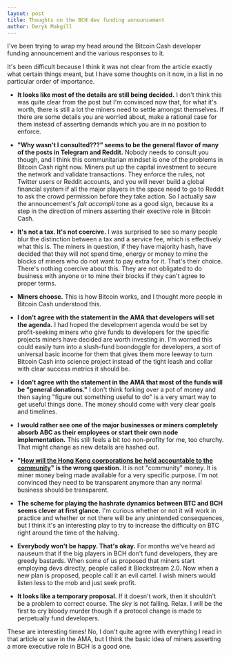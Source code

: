 ```yaml
---
layout: post
title: Thoughts on the BCH dev funding announcement
author: Deryk Makgill
---
```


I've been trying to wrap my head around the Bitcoin Cash developer funding announcement and the various responses to it.

It's been difficult because I think it was not clear from the article exactly what certain things meant, but I have some thoughts on it now, in a list in no particular order of importance.

- **It looks like most of the details are still being decided.** I don't think this was quite clear from the post but I'm convinced now that, for what it's worth, there is still a lot the miners need to settle amongst themselves. If there are some details you are worried about, make a rational case for them instead of asserting demands which you are in no position to enforce.

- **"Why wasn't I consulted???" seems to be the general flavor of many of the posts in Telegram and Reddit.** Nobody needs to consult you though, and I think this communitarian mindset is one of the problems in Bitcoin Cash right now. Miners put up the capital investment to secure the network and validate transactions. They enforce the rules, not Twitter users or Reddit accounts, and you will never build a global financial system if all the major players in the space need to go to Reddit to ask the crowd permission before they take action. So I actually saw the announcement's *fait accompli* tone as a good sign, because its a step in the direction of miners asserting their exective role in Bitcoin Cash.

- **It's not a tax. It's not coercive.** I was surprised to see so many people blur the distinction between a tax and a service fee, which is effectively what this is. The miners in question, if they have majority hash, have decided that they will not spend time, energy or money to mine the blocks of miners who do not want to pay extra for it. That's their choice. There's nothing coercive about this. They are not obligated to do business with anyone or to mine their blocks if they can't agree to proper terms.

- **Miners choose.** This is how Bitcoin works, and I thought more people in Bitcoin Cash understood this.

- **I don't agree with the statement in the AMA that developers will set the agenda.** I had hoped the development agenda would be set by profit-seeking miners who give funds to developers for the specific projects miners have decided are worth investing in. I'm worried this could easily turn into a slush-fund boondoggle for developers, a sort of universal basic income for them that gives them more leeway to turn Bitcoin Cash into science project instead of the tight leash and collar with clear success metrics it should be. 

- **I don't agree with the statement in the AMA that most of the funds will be "general donations."** I don't think forking over a pot of money and then saying "figure out something useful to do" is a very smart way to get useful things done. The money should come with very clear goals and timelines.

- **I would rather see one of the major businesses or miners completely absorb ABC as their employees or start their own node implementation.**  This still feels a bit too non-profity for me, too churchy. That might change as new details are hashed out.

- **"[How will the Hong Kong coorporations be held accountable to the community](https://read.cash/@Jake/some-thoughts-questions-on-jiang-zhuoers-miner-funding-announcement-84549728)" is the wrong question.** It is not "community" money. It is miner money being made available for a very specific purpose. I'm not convinced they need to be transparent anymore than any normal business should be transparent.

- **The scheme for playing the hashrate dynamics between BTC and BCH seems clever at first glance.** I'm curious whether or not it will work in practice and whether or not there will be any unintended consequences, but I think it's an interesting play to try to increase the difficulty on BTC right around the time of the halving.

- **Everybody won't be happy. That's okay.** For months we've heard ad nauseum that if the big players in BCH don't fund developers, they are greedy bastards. When some of us proposed that miners start employing devs directly, people called it Blockstream 2.0. Now when a new plan is proposed, people call it an evil cartel. I wish miners would listen less to the mob and just seek profit.

- **It looks like a temporary proposal.** If it doesn't work, then it shouldn't be a problem to correct course. The sky is not falling. Relax. I will be the first to cry bloody murder though if a protocol change is made to perpetually fund developers.

These are interesting times! No, I don't quite agree with everything I read in that article or saw in the AMA, but I think the basic idea of miners asserting a more executive role in BCH is a good one. 


